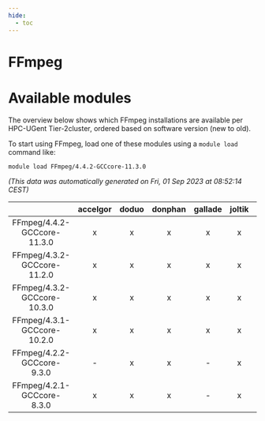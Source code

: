 ```yaml
---
hide:
  - toc
---
```


FFmpeg
======

# Available modules


The overview below shows which FFmpeg installations are available per HPC-UGent Tier-2cluster, ordered based on software version (new to old).

To start using FFmpeg, load one of these modules using a `module load` command like:

```shell
module load FFmpeg/4.4.2-GCCcore-11.3.0
```

*(This data was automatically generated on Fri, 01 Sep 2023 at 08:52:14 CEST)*  

| |accelgor|doduo|donphan|gallade|joltik|skitty|swalot|victini|
| :---: | :---: | :---: | :---: | :---: | :---: | :---: | :---: | :---: |
|FFmpeg/4.4.2-GCCcore-11.3.0|x|x|x|x|x|x|x|x|
|FFmpeg/4.3.2-GCCcore-11.2.0|x|x|x|x|x|x|x|x|
|FFmpeg/4.3.2-GCCcore-10.3.0|x|x|x|x|x|x|x|x|
|FFmpeg/4.3.1-GCCcore-10.2.0|x|x|x|x|x|x|x|x|
|FFmpeg/4.2.2-GCCcore-9.3.0|-|x|x|-|x|x|x|x|
|FFmpeg/4.2.1-GCCcore-8.3.0|x|x|x|-|x|x|x|x|
